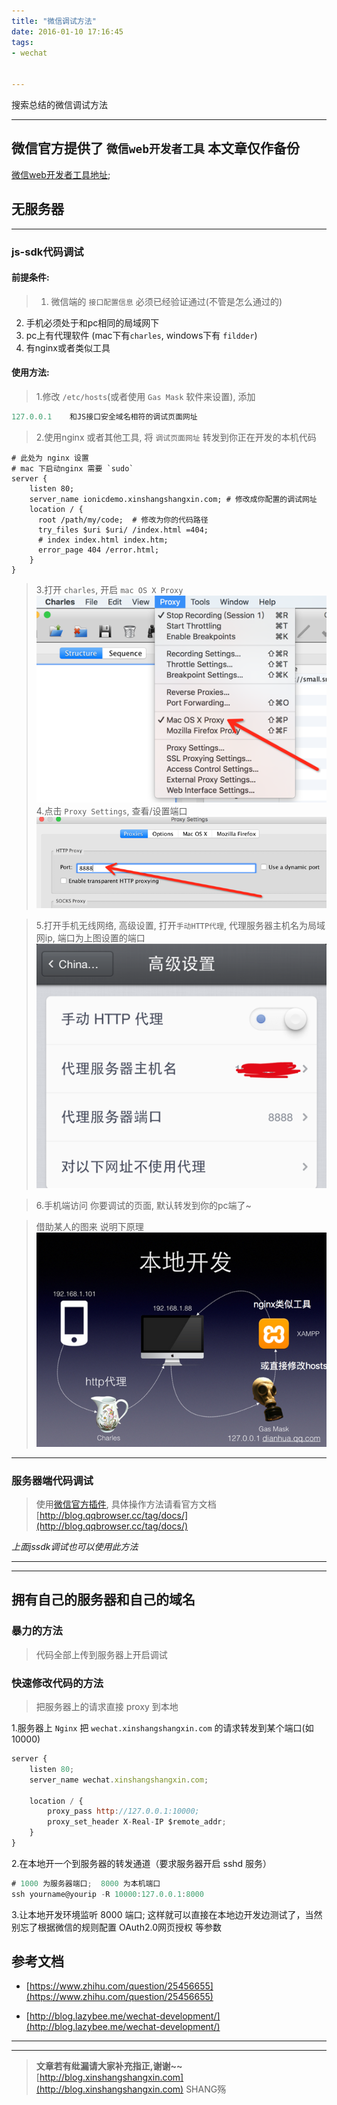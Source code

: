 ```yaml
---
title: "微信调试方法"
date: 2016-01-10 17:16:45
tags: 
- wechat


---
```


搜索总结的微信调试方法
<!-- more -->

-------


## 微信官方提供了 `微信web开发者工具` 本文章仅作备份
[微信web开发者工具地址](http://mp.weixin.qq.com/wiki/10/e5f772f4521da17fa0d7304f68b97d7e.html); 

## 无服务器

----------


### js-sdk代码调试

#### 前提条件:

> 1. 微信端的 `接口配置信息` 必须已经验证通过(不管是怎么通过的) 
2. 手机必须处于和pc相同的局域网下
3. pc上有代理软件 (mac下有`charles`, windows下有 `fildder`)
4. 有nginx或者类似工具


#### 使用方法:
> 1.修改 `/etc/hosts`(或者使用 `Gas Mask` 软件来设置), 添加 
```js
127.0.0.1    和JS接口安全域名相符的调试页面网址
```

> 2.使用nginx 或者其他工具, 将 `调试页面网址` 转发到你正在开发的本机代码

```plain
# 此处为 nginx 设置
# mac 下启动nginx 需要 `sudo`
server {
    listen 80;
    server_name ionicdemo.xinshangshangxin.com; # 修改成你配置的调试网址
    location / {
      root /path/my/code;  # 修改为你的代码路径
      try_files $uri $uri/ /index.html =404;
      # index index.html index.htm;
      error_page 404 /error.html;
    }
}
```

> 3.打开 `charles`, 开启 `mac OS X Proxy`
![开启 mac OS X Proxy](/img/wechat/01.png)
> 4.点击 `Proxy Settings`, 查看/设置端口 
![](/img/wechat/02.png)

> 5.打开手机无线网络, 高级设置, 打开`手动HTTP代理`,
代理服务器主机名为局域网ip, 端口为上图设置的端口
 ![](/img/wechat/03.png)

> 6.手机端访问 你要调试的页面, 默认转发到你的pc端了~

> 借助某人的图来 说明下原理
![](/img/wechat/04.png)

----------


### 服务器端代码调试
> 使用[微信官方插件](http://blog.qqbrowser.cc/), 具体操作方法请看官方文档[http://blog.qqbrowser.cc/tag/docs/](http://blog.qqbrowser.cc/tag/docs/)

*上面jssdk调试也可以使用此方法*

----------

----------


## 拥有自己的服务器和自己的域名

### 暴力的方法
>  代码全部上传到服务器上开启调试

### 快速修改代码的方法
> 把服务器上的请求直接 proxy 到本地


1.服务器上 `Nginx` 把 `wechat.xinshangshangxin.com` 的请求转发到某个端口(如 10000)

```js
server {
    listen 80;
    server_name wechat.xinshangshangxin.com;

    location / {
        proxy_pass http://127.0.0.1:10000;
        proxy_set_header X-Real-IP $remote_addr;
    }
}
```

2.在本地开一个到服务器的转发通道（要求服务器开启 sshd 服务）

```js
# 1000 为服务器端口;  8000 为本机端口
ssh yourname@yourip -R 10000:127.0.0.1:8000
```

3.让本地开发环境监听 8000 端口; 这样就可以直接在本地边开发边测试了，当然别忘了根据微信的规则配置 OAuth2.0网页授权 等参数


## 参考文档

- [https://www.zhihu.com/question/25456655](https://www.zhihu.com/question/25456655)

- [http://blog.lazybee.me/wechat-development/](http://blog.lazybee.me/wechat-development/)
-----------------------

-----------------------


> **文章若有纰漏请大家补充指正,谢谢~~**
> [http://blog.xinshangshangxin.com](http://blog.xinshangshangxin.com) SHANG殇






